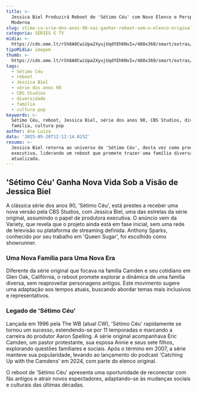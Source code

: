 ```yaml
---
title: >-
  Jessica Biel Produzirá Reboot de 'Sétimo Céu' com Novo Elenco e Perspectiva
  Moderna
slug: stimo-cu-srie-dos-anos-90-vai-ganhar-reboot-sem-o-elenco-original
categoria: SÉRIES E TV
midia: >-
  https://cdn.ome.lt/rSh8A0CwiUpa2XyujUqdYEhKNvI=/480x360/smart/extras/conteudos/Design_sem_nome_29_qLEX3No.png
tipoMidia: imagem
thumb: >-
  https://cdn.ome.lt/rSh8A0CwiUpa2XyujUqdYEhKNvI=/480x360/smart/extras/conteudos/Design_sem_nome_29_qLEX3No.png
tags:
  - Sétimo Céu
  - reboot
  - Jessica Biel
  - série dos anos 90
  - CBS Studios
  - diversidade
  - família
  - cultura pop
keywords: >-
  Sétimo Céu, reboot, Jessica Biel, série dos anos 90, CBS Studios, diversidade,
  família, cultura pop
author: Ana Luiza
data: '2025-05-20T12:12:14.025Z'
resumo: >-
  Jessica Biel retorna ao universo de 'Sétimo Céu', desta vez como produtora
  executiva, liderando um reboot que promete trazer uma família diversa e
  atualizada.
---
```


## 'Sétimo Céu' Ganha Nova Vida Sob a Visão de Jessica Biel

A clássica série dos anos 90, 'Sétimo Céu', está prestes a receber uma nova versão pela CBS Studios, com Jessica Biel, uma das estrelas da série original, assumindo o papel de produtora executiva. O anúncio vem da Variety, que revela que o projeto ainda está em fase inicial, sem uma rede de televisão ou plataforma de streaming definida. Anthony Sparks, conhecido por seu trabalho em 'Queen Sugar', foi escolhido como showrunner.

### Uma Nova Família para Uma Nova Era

Diferente da série original que focava na família Camden e seu cotidiano em Glen Oak, Califórnia, o reboot promete explorar a dinâmica de uma família diversa, sem reaproveitar personagens antigos. Este movimento sugere uma adaptação aos tempos atuais, buscando abordar temas mais inclusivos e representativos.

### Legado de 'Sétimo Céu'

Lançada em 1996 pela The WB (atual CW), 'Sétimo Céu' rapidamente se tornou um sucesso, estendendo-se por 11 temporadas e marcando a carreira do produtor Aaron Spelling. A série original acompanhava Eric Camden, um pastor protestante, sua esposa Annie e seus sete filhos, explorando questões familiares e sociais. Após o término em 2007, a série manteve sua popularidade, levando ao lançamento do podcast 'Catching Up with the Camdens' em 2024, com parte do elenco original.

O reboot de 'Sétimo Céu' apresenta uma oportunidade de reconectar com fãs antigos e atrair novos espectadores, adaptando-se às mudanças sociais e culturais das últimas décadas.
